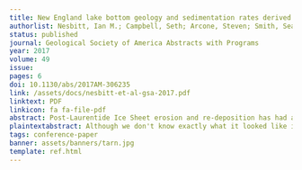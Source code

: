 ```yaml
---
title: New England lake bottom geology and sedimentation rates derived from ground-penetrating radar
authorlist: Nesbitt, Ian M.; Campbell, Seth; Arcone, Steven; Smith, Sean MC
status: published
journal: Geological Society of America Abstracts with Programs
year: 2017
volume: 49
issue:
pages: 6
doi: 10.1130/abs/2017AM-306235
link: /assets/docs/nesbitt-et-al-gsa-2017.pdf
linktext: PDF
linkicon: fa fa-file-pdf
abstract: Post-Laurentide Ice Sheet erosion and re-deposition has had a significant influence on the geomorphology of New England. Anthropogenic activities such as forestry, farming, and construction of infrastructure such as dams and associated lake reservoirs, have further contributed to near surface changes. Unfortunately, these surface dynamics are difficult to constrain, both in space and time. One analog that can be used to estimate erosion and deposition, lake basin sedimentation, is typically derived from lake bottom sediment core samples. Reliance on core records assumes that derived sedimentation rates are representative of the broader watershed, despite being only a single point measurement. Geophysical surveys suggest that this assumption can be highly erroneous and unrepresentative of an entire lake basin. Herein, we conducted ground-penetrating radar surveys of multiple lakes in Maine, New Hampshire, and Vermont which are representative of different basin types to estimate sedimentation rates since Laurentide retreat. Subsequent age constraints from cores on multiple GPR-imaged horizons could be used to refine estimates of sedimentation rate change caused by evolving physical, biological, and chemical processes that control erosion, transport, and re-deposition. This presentation will provide a summary of GPR data collection methods, assumptions and limitations, structural interpretations, and key findings from multiple lake basins in New England. Results show that GPR is an efficient, cost effective, and relatively accurate tool for helping to constrain lake erosion and deposition.
plaintextabstract: Although we don't know exactly what it looked like in the past, New England looks much different now than it did prior to the last glacial period. Human activities such as farming, logging, and construction of dams and lake reservoirs have also had aextensive impact on the earth's surface. However, it is difficult to know exactly how different the earth's surface looks as a result of these changes. One analog that can be used to estimate rates of change is lake basin sedimentation, which is typically calculated using material from the bottom of lakes. The method for getting this material, called coring, is an imperfect snapshot of a single point in a lake's often-complex sedimentary structure. Geophysical surveys suggest that sediment cores can be unrepresentative of sedimentation across an entire lake-bottom. In order to establish an idea of sediment structure and volume in New England since the last glacial period, we conducted ground-penetrating radar surveys of multiple lakes with different basin types in Maine, New Hampshire, and Vermont. This presentation provides a summary of GPR data collection on lakes, assumptions and limitations, structural interpretations, and key findings from multiple lake basins in New England. Results show that GPR is an effective way to help constrain sediment deposition volume and structure.
tags: conference-paper
banner: assets/banners/tarn.jpg
template: ref.html
---
```


